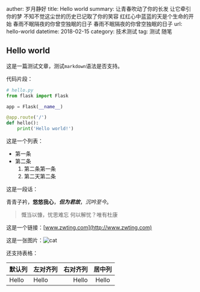 auther: 岁月静好
title: Hello world
summary: 让青春吹动了你的长发 让它牵引你的梦 不知不觉这尘世的历史已记取了你的笑容 红红心中蓝蓝的天是个生命的开始 春雨不眠隔夜的你曾空独眠的日子 春雨不眠隔夜的你曾空独眠的日子
url: hello-world
datetime: 2018-02-15
category: 技术测试
tag: 测试
     随笔


## Hello world

这是一篇测试文章，测试`markdown`语法是否支持。

代码片段：

```Python
# hello.py
from flask import Flask

app = Flask(__name__)

@app.route('/')
def hello():
    print('Hello world!')
```

这是一个列表：

- 第一条
- 第二条
    1. 第二条第一条
    2. 第二天第二条

这是一段话：

青青子衿，**悠悠我心**，***但为君故***，*沉吟至今*。

> 慨当以慷，忧思难忘
> 何以解忧？唯有杜康

这是一个链接：[www.zwting.com](http://www.zwting.com)

这是一张图片：![cat](http://imgout.ph.126.net/57363048/pexels-photo-416208.jpg)

还支持表格：

| 默认列 | 左对齐列 | 右对齐列 | 居中列 |
|:----|:----|----:|:----:|
| Hello | Hello | Hello | Hello |
